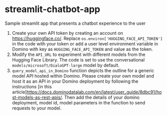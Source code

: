 # streamlit-chatbot-app
Sample streamlit app that presents a chatbot experience to the user

1. Create your own API token by creating an account on https://huggingface.co/. Replace `os.environ['HUGGING_FACE_API_TOKEN']` in the code with your token or add a user level environment variable in Domino with key as `HUGGING_FACE_API_TOKEN` and value as the token.
2. Modify the `API_URL` to experiment with different models from the Hugging Face Library. The code is set to use the conversational `models/microsoft/DialoGPT-large` model by default.
3. `query_model_api_in_Domino` function depicts the outline for a generic model API hosted within Domino. Please create your own model and host it as an API in your Domino deployment by following the instructions [in this article]https://docs.dominodatalab.com/en/latest/user_guide/8dbc91/host-models-as-rest-apis/. Then add the details of your domino deployment, model id, model parameters in the function to send requests to your model.
